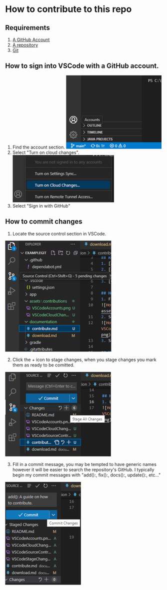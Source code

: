 # How to contribute to this repo

## Requirements
1. [A GitHub Account](https://github.com/signup)
2. [A repository](download.md#how-to-download-a-github-repository)
3. [Git](download.md#how-to-download-git)

## How to sign into VSCode with a GitHub account.
1. Find the account section.
![Hovering over the account button in VSCode](../assets/contributions/VSCodeAccounts.png)
2. Select "Turn on cloud changes".
![Hovering over the "Turn on cloud changes" in VSCode](../assets/contributions/VSCodeCloudChanges.png)
3. Select "Sign in with GitHub"

## How to commit changes
1. Locate the source control section in VSCode.


![Hovering over the "Source Control" section in VSCode](../assets/contributions/VSCodeSourceControl.png)

2. Click the + icon to stage changes, when you stage changes you mark them as ready to be comitted.


![Hovering over "Stage Changes" button in VSCode](../assets/contributions/VSCodeStageChanges.png)

3. Fill in a commit message, you may be tempted to have generic names however it will be easier to search the repository's GitHub. I typically begin my commit messages with "add():, fix():, docs():, update():, etc..." 


![Hovering over "Commit Changes" button in VSCode](../assets/contributions/VSCodeCommitChanges.png)